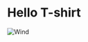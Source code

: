 # Hello T-shirt
![Wind](https://media1.tenor.com/images/b1f3c6c9514902b0c817343dc4067d62/tenor.gif)
